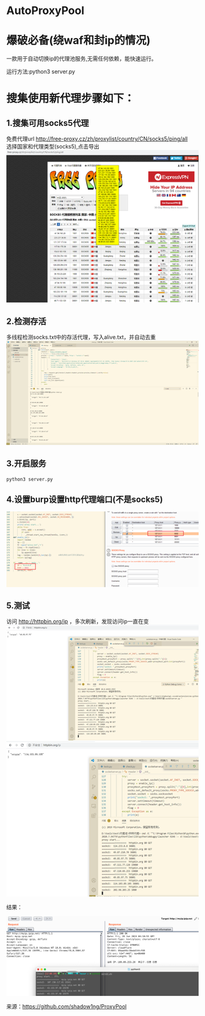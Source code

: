 # AutoProxyPool

# 爆破必备(绕waf和封ip的情况)
一款用于自动切换ip的代理池服务,无需任何依赖，能快速运行。

运行方法:python3 server.py  


# 搜集使用新代理步骤如下：
## 1.搜集可用socks5代理
免费代理url  http://free-proxy.cz/zh/proxylist/country/CN/socks5/ping/all  
选择国家和代理类型(socks5),点击导出
![](2020-07-23-16-53-25.png)

## 2.检测存活
多线程检测socks.txt中的存活代理，写入alive.txt，并自动去重
![](2020-07-23-16-54-27.png)


## 3.开启服务
`python3 server.py`

## 4.设置burp设置http代理端口(不是socks5)
![](2020-07-23-16-58-34.png)

## 5.测试
访问 http://httpbin.org/ip ，多次刷新，发现访问ip一直在变  
![](2020-07-23-16-59-25.png)
![](2020-07-23-16-59-31.png)

结果：

![](WX20240628-121133@2x.png)

来源：https://github.com/shadow1ng/ProxyPool

